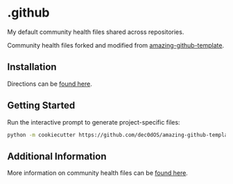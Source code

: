 # .github

My default community health files shared across repositories.

Community health files forked and modified from [amazing-github-template](https://github.com/dec0dOS/amazing-github-template).

## Installation

Directions can be [found here](https://github.com/dec0dOS/amazing-github-template#getting-started).

## Getting Started

Run the interactive prompt to generate project-specific files:

```bash
python -m cookiecutter https://github.com/dec0dOS/amazing-github-template
```

## Additional Information

More information on community health files can be [found here](https://docs.github.com/en/communities/setting-up-your-project-for-healthy-contributions/creating-a-default-community-health-file#about-default-community-health-files).
